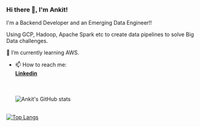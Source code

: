 ### Hi there 👋, I'm Ankit! 
I'm a Backend Developer and an Emerging Data Engineer!!

Using GCP, Hadoop, Apache Spark etc to create data pipelines to solve Big Data challenges.

🌱 I’m currently learning AWS.

- 📫 How to reach me: **<div class="badge-base LI-profile-badge" data-locale="en_US" data-size="medium" data-theme="dark" data-type="VERTICAL" data-vanity="ankit-chilkalwar" data-version="v1"><a class="badge-base__link LI-simple-link" href="https://in.linkedin.com/in/ankit-chilkalwar?trk=profile-badge">Linkedin</a></div>**
\
\
\
![Ankit's GitHub stats](https://github-readme-stats.vercel.app/api?username=ankitdata&count_private=true&include_all_commits=true&show_icons=true&theme=highcontrast)


\
[![Top Langs](https://github-readme-stats.vercel.app/api/top-langs/?username=ankitdata&layout=default)](https://github.com/ankitdata)

<!--
**ankitdata/ankitdata** is a ✨ _special_ ✨ repository because its `README.md` (this file) appears on your GitHub profile.


$~~~~~~~~~~~$




